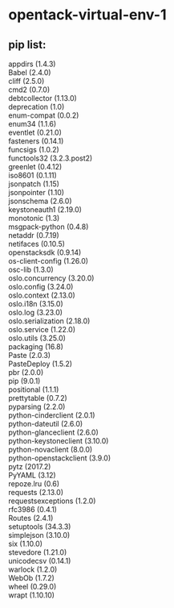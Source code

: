 # opentack-virtual-env-1

## pip list:   

appdirs (1.4.3)   
Babel (2.4.0)   
cliff (2.5.0)   
cmd2 (0.7.0)   
debtcollector (1.13.0)   
deprecation (1.0)   
enum-compat (0.0.2)   
enum34 (1.1.6)   
eventlet (0.21.0)   
fasteners (0.14.1)   
funcsigs (1.0.2)   
functools32 (3.2.3.post2)   
greenlet (0.4.12)   
iso8601 (0.1.11)   
jsonpatch (1.15)   
jsonpointer (1.10)   
jsonschema (2.6.0)   
keystoneauth1 (2.19.0)   
monotonic (1.3)   
msgpack-python (0.4.8)   
netaddr (0.7.19)   
netifaces (0.10.5)   
openstacksdk (0.9.14)   
os-client-config (1.26.0)   
osc-lib (1.3.0)   
oslo.concurrency (3.20.0)   
oslo.config (3.24.0)   
oslo.context (2.13.0)   
oslo.i18n (3.15.0)   
oslo.log (3.23.0)   
oslo.serialization (2.18.0)   
oslo.service (1.22.0)   
oslo.utils (3.25.0)   
packaging (16.8)   
Paste (2.0.3)   
PasteDeploy (1.5.2)   
pbr (2.0.0)   
pip (9.0.1)   
positional (1.1.1)   
prettytable (0.7.2)   
pyparsing (2.2.0)   
python-cinderclient (2.0.1)   
python-dateutil (2.6.0)   
python-glanceclient (2.6.0)   
python-keystoneclient (3.10.0)   
python-novaclient (8.0.0)   
python-openstackclient (3.9.0)   
pytz (2017.2)   
PyYAML (3.12)   
repoze.lru (0.6)   
requests (2.13.0)   
requestsexceptions (1.2.0)   
rfc3986 (0.4.1)   
Routes (2.4.1)   
setuptools (34.3.3)   
simplejson (3.10.0)   
six (1.10.0)   
stevedore (1.21.0)   
unicodecsv (0.14.1)   
warlock (1.2.0)   
WebOb (1.7.2)   
wheel (0.29.0)   
wrapt (1.10.10)   